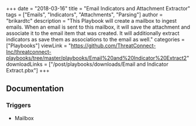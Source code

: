 +++
date = "2018-03-16"
title = "Email Indicators and Attachment Extractor"
tags = ["Emails", "Indicators", "Attachments", "Parsing"]
author = "brikardtc"
description = "This Playbook will create a mailbox to ingest emails. When an email is sent to this mailbox, it will save the attachment and associate it to the email item that was created. It will additionally extract indicators as save them as associations to the email as well."
categories = ["Playbooks"]
viewLink = "https://github.com/ThreatConnect-Inc/threatconnect-playbooks/tree/master/playbooks/Email%20and%20Indicator%20Extract2"
downloadLinks = ["/post/playbooks/downloads/Email and Indicator Extract.pbx"]
+++

## Documentation

### Triggers

- Mailbox
